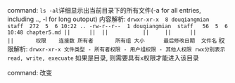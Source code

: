 command: `ls -al`详细显示出当前目录下的所有文件(-a for all entries, including .*.*, -l for long outoput)
	内容解析: 
	```
	drwxr-xr-x  8 douqiangmian  staff  272  5  6 10:22 ..
	-rw-r--r--  1 douqiangmian  staff   56  5  6 10:48 chapter5.md
		||		||	||			 ||		||		||			||		
		权限	  连接数 所有者		所有组	大小		最后修改日期	文件名
	```
	权限解析:
	```
	drwxr-xr-x
	文件类型 - 所有者权限 - 用户组权限 - 其他人权限
	rwx分别表示read, write, execuate
	```
	如果是目录, 则需要具有`x`权限才能进入该目录

command: 改变